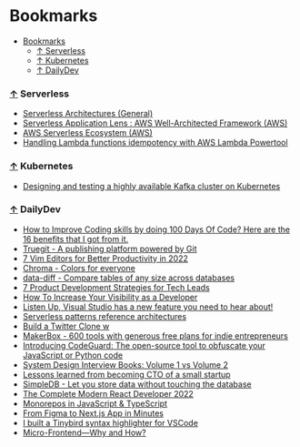 # Bookmarks

- [Bookmarks](#bookmarks)
    - [↑ Serverless](#-serverless)
    - [↑ Kubernetes](#-kubernetes)
    - [↑ DailyDev](#-dailydev)

<a name="serverless"></a>

### [↑](#bookmarks) Serverless

- [Serverless Architectures (General)](https://martinfowler.com/articles/serverless.html)
- [Serverless Application Lens : AWS Well-Architected Framework (AWS)](https://docs.aws.amazon.com/wellarchitected/latest/serverless-applications-lens/wellarchitected-serverless-applications-lens.pdf)
- [AWS Serverless Ecosystem (AWS)](https://lumigo.io/aws-serverless-ecosystem/)
- [Handling Lambda functions idempotency with AWS Lambda Powertool](https://aws.amazon.com/blogs/compute/handling-lambda-functions-idempotency-with-aws-lambda-powertools/)

<a name="kubernetes"></a>

### [↑](#bookmarks) Kubernetes

- [Designing and testing a highly available Kafka cluster on Kubernetes](https://learnk8s.io/kafka-ha-kubernetes)

<a name="dailydev"></a>

### [↑](#bookmarks) DailyDev
<!-- DAILYDEV-BOOKMARKS:START -->
- [How to Improve Coding skills by doing 100 Days Of Code? Here are the 16 benefits that I got from it.](https://app.daily.dev/posts/30voLlobL?utm_source=rss&utm_medium=bookmarks&utm_campaign=TCmepEr1sZPe6GnzzR0kh)
- [Truegit - A publishing platform powered by Git](https://app.daily.dev/posts/wEwT86dhb?utm_source=rss&utm_medium=bookmarks&utm_campaign=TCmepEr1sZPe6GnzzR0kh)
- [7 Vim Editors for Better Productivity in 2022](https://app.daily.dev/posts/xGNuN7rIR?utm_source=rss&utm_medium=bookmarks&utm_campaign=TCmepEr1sZPe6GnzzR0kh)
- [Chroma - Colors for everyone](https://app.daily.dev/posts/7TRv6heA1?utm_source=rss&utm_medium=bookmarks&utm_campaign=TCmepEr1sZPe6GnzzR0kh)
- [data-diff - Compare tables of any size across databases](https://app.daily.dev/posts/PlR0zHI3L?utm_source=rss&utm_medium=bookmarks&utm_campaign=TCmepEr1sZPe6GnzzR0kh)
- [7 Product Development Strategies for Tech Leads](https://app.daily.dev/posts/NnU1n4Twy?utm_source=rss&utm_medium=bookmarks&utm_campaign=TCmepEr1sZPe6GnzzR0kh)
- [How To Increase Your Visibility as a Developer](https://app.daily.dev/posts/JUV7-3Pbl?utm_source=rss&utm_medium=bookmarks&utm_campaign=TCmepEr1sZPe6GnzzR0kh)
- [Listen Up, Visual Studio has a new feature you need to hear about!](https://app.daily.dev/posts/XnBLoIqJY?utm_source=rss&utm_medium=bookmarks&utm_campaign=TCmepEr1sZPe6GnzzR0kh)
- [Serverless patterns reference architectures](https://app.daily.dev/posts/6RMmLE26u?utm_source=rss&utm_medium=bookmarks&utm_campaign=TCmepEr1sZPe6GnzzR0kh)
- [Build a Twitter Clone w](https://app.daily.dev/posts/a_iO3vZ6o?utm_source=rss&utm_medium=bookmarks&utm_campaign=TCmepEr1sZPe6GnzzR0kh)
- [MakerBox - 600 tools with generous free plans for indie entrepreneurs](https://app.daily.dev/posts/oBUL-ZYxz?utm_source=rss&utm_medium=bookmarks&utm_campaign=TCmepEr1sZPe6GnzzR0kh)
- [Introducing CodeGuard: The open-source tool to obfuscate your JavaScript or Python code](https://app.daily.dev/posts/E_jyUZsFA?utm_source=rss&utm_medium=bookmarks&utm_campaign=TCmepEr1sZPe6GnzzR0kh)
- [System Design Interview Books: Volume 1 vs Volume 2](https://app.daily.dev/posts/ZE2UmCMiF?utm_source=rss&utm_medium=bookmarks&utm_campaign=TCmepEr1sZPe6GnzzR0kh)
- [Lessons learned from becoming CTO of a small startup](https://app.daily.dev/posts/J-LYGn4TQ?utm_source=rss&utm_medium=bookmarks&utm_campaign=TCmepEr1sZPe6GnzzR0kh)
- [SimpleDB - Let you store data without touching the database](https://app.daily.dev/posts/4WRPJvV51?utm_source=rss&utm_medium=bookmarks&utm_campaign=TCmepEr1sZPe6GnzzR0kh)
- [The Complete Modern React Developer 2022](https://app.daily.dev/posts/sF0BDViNQ?utm_source=rss&utm_medium=bookmarks&utm_campaign=TCmepEr1sZPe6GnzzR0kh)
- [Monorepos in JavaScript &amp; TypeScript](https://app.daily.dev/posts/NLwgv-Lpe?utm_source=rss&utm_medium=bookmarks&utm_campaign=TCmepEr1sZPe6GnzzR0kh)
- [From Figma to Next.js App in Minutes](https://app.daily.dev/posts/XE4DQtt6C?utm_source=rss&utm_medium=bookmarks&utm_campaign=TCmepEr1sZPe6GnzzR0kh)
- [I built a Tinybird syntax highlighter for VSCode](https://app.daily.dev/posts/O28Aabthv?utm_source=rss&utm_medium=bookmarks&utm_campaign=TCmepEr1sZPe6GnzzR0kh)
- [Micro-Frontend—Why and How?](https://app.daily.dev/posts/GO9UeweuM?utm_source=rss&utm_medium=bookmarks&utm_campaign=TCmepEr1sZPe6GnzzR0kh)
<!-- DAILYDEV-BOOKMARKS:END -->